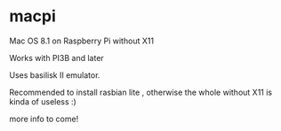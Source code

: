 # macpi
Mac OS 8.1 on Raspberry Pi without X11

Works with PI3B and later

Uses basilisk II emulator.

Recommended to install rasbian lite , otherwise the whole without X11 is kinda of useless :)

more info to come!
